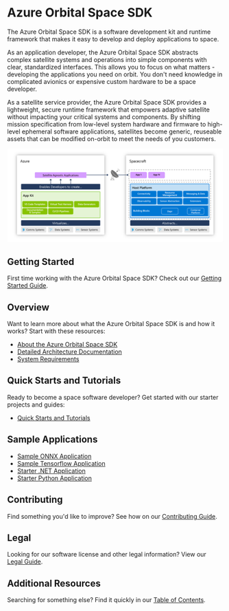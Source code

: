# Azure Orbital Space SDK

The Azure Orbital Space SDK is a software development kit and runtime framework that makes it easy to develop and deploy applications to space.

As an application developer, the Azure Orbital Space SDK abstracts complex satellite systems and operations into simple components with clear, standardized interfaces. This allows you to focus on what matters - developing the applications you need on orbit. You don't need knowledge in complicated avionics or expensive custom hardware to be a space developer.

As a satellite service provider, the Azure Orbital Space SDK provides a lightweight, secure runtime framework that empowers adaptive satellite without impacting your critical systems and components. By shifting mission specification from low-level system hardware and firmware to high-level ephemeral software applications, satellites become generic, reuseable assets that can be modified on-orbit to meet the needs of you customers.

![AzureOrbitalSDK-Overview.png](./docs/img/AzureOrbitalSDK-Overview.png)

## Getting Started

First time working with the Azure Orbital Space SDK? Check out our [Getting Started Guide](./docs/getting_started.md).

## Overview

Want to learn more about what the Azure Orbital Space SDK is and how it works? Start with these resources:

- [About the Azure Orbital Space SDK](./overview/about-space-sdk.md)
- [Detailed Architecture Documentation](./architecture/README.md)
- [System Requirements](./overview/requirements.md)

## Quick Starts and Tutorials

Ready to become a space software developer? Get started with our starter projects and guides:

- [Quick Starts and Tutorials](quick-starts/README.md)

## Sample Applications

- [Sample ONNX Application](../samples/payloadapps/python/shipdetector-onnx/placeholder)
- [Sample Tensorflow Application](../samples/payloadapps/python/shipdetector-tf/placeholder)
- [Starter .NET Application](../samples/payloadapps/dotnet/starter-app/placeholder)
- [Starter Python Application](../samples/payloadapps/python/starter-app/placeholder)

## Contributing

Find something you'd like to improve? See how on our [Contributing Guide](./CONTRIBUTING.md).

## Legal

Looking for our software license and other legal information? View our [Legal Guide](./LEGAL.md).

## Additional Resources

Searching for something else? Find it quickly in our [Table of Contents](./docs/table_of_contents.md).
